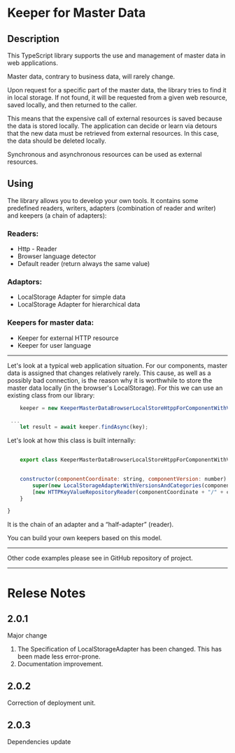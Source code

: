 # Keeper for Master Data

## Description ##
This TypeScript library supports the use and management of master data in web applications.

Master data, contrary to business data, will rarely change. 

Upon request for a specific part of the master data, the library tries to find it in local storage. If not found, it will be requested from a given web resource, saved locally, and then returned to the caller. 

This means that the expensive call of external resources is saved because the data is stored locally. 
The application can decide or learn via detours that the new data must be retrieved from external resources. In this case, the data should be deleted locally.

Synchronous and asynchronous resources can be used as external resources. 

## Using ##

The library allows you to develop your own tools.
It contains some predefined readers, writers, adapters (combination of reader and writer) and keepers (a chain of adapters):

### Readers: ###
- Http - Reader
- Browser language detector
- Default reader (return always the same value)

### Adaptors: ###
- LocalStorage Adapter for simple data
- LocalStorage Adapter for hierarchical data

### Keepers for master data: ###
- Keeper for external HTTP resource
- Keeper for user language

---

Let's look at a typical web application situation. 
For our components, master data is assigned that changes relatively rarely.  This cause, as well as a possibly bad connection, is the reason why it is worthwhile to store the master data locally (in the browser's LocalStorage). 
For this we can use an existing class from our library:

```JavaScript
    keeper = new KeeperMasterDataBrowserLocalStoreHtppForComponentWithVersion(componentCoordinate, componentVersion);

 ...
    let result = await keeper.findAsync(key);           
```
Let's look at how this class is built internally:
```JavaScript
  
    export class KeeperMasterDataBrowserLocalStoreHtppForComponentWithVersion<T> extends KeeperMasterDataKeyValueAsync<T> {

    
    constructor(componentCoordinate: string, componentVersion: number) {
        super(new LocalStorageAdapterWithVersionsAndCategories(componentVersion, componentCoordinate), 
        [new HTTPKeyValueRepositoryReader(componentCoordinate + "/" + componentVersion + "/")]);
    }

}
```

It is the chain of an adapter and a “half-adapter” (reader).

You can build your own keepers based on this model. 

---
Other code examples please see in GitHub repository of project.

---
# Relese Notes #

## 2.0.1

Major change

1. The Specification of LocalStorageAdapter has been changed. This has been made less error-prone. 
2. Documentation improvement. 

## 2.0.2 
Correction of deployment unit.

## 2.0.3 
Dependencies update